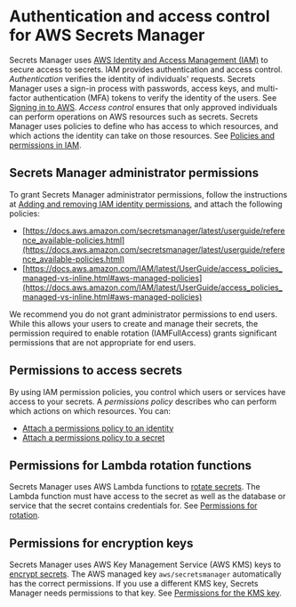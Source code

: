 # Authentication and access control for AWS Secrets Manager<a name="auth-and-access"></a>

Secrets Manager uses [AWS Identity and Access Management \(IAM\)](https://docs.aws.amazon.com/IAM/latest/UserGuide/introduction.html) to secure access to secrets\. IAM provides authentication and access control\. *Authentication* verifies the identity of individuals' requests\. Secrets Manager uses a sign\-in process with passwords, access keys, and multi\-factor authentication \(MFA\) tokens to verify the identity of the users\. See [Signing in to AWS](https://docs.aws.amazon.com/IAM/latest/UserGuide/console.html)\. *Access control* ensures that only approved individuals can perform operations on AWS resources such as secrets\. Secrets Manager uses policies to define who has access to which resources, and which actions the identity can take on those resources\. See [Policies and permissions in IAM](https://docs.aws.amazon.com/IAM/latest/UserGuide/access_policies.html)\.

## Secrets Manager administrator permissions<a name="auth-and-access_admin"></a>

To grant Secrets Manager administrator permissions, follow the instructions at [Adding and removing IAM identity permissions](https://docs.aws.amazon.com/IAM/latest/UserGuide/access_policies_manage-attach-detach.html), and attach the following policies:
+ [https://docs.aws.amazon.com/secretsmanager/latest/userguide/reference_available-policies.html](https://docs.aws.amazon.com/secretsmanager/latest/userguide/reference_available-policies.html)
+ [https://docs.aws.amazon.com/IAM/latest/UserGuide/access_policies_managed-vs-inline.html#aws-managed-policies](https://docs.aws.amazon.com/IAM/latest/UserGuide/access_policies_managed-vs-inline.html#aws-managed-policies)

We recommend you do not grant administrator permissions to end users\. While this allows your users to create and manage their secrets, the permission required to enable rotation \(IAMFullAccess\) grants significant permissions that are not appropriate for end users\.

## Permissions to access secrets<a name="auth-and-access_secrets"></a>

By using IAM permission policies, you control which users or services have access to your secrets\. A *permissions policy* describes who can perform which actions on which resources\. You can: 
+ [Attach a permissions policy to an identity](auth-and-access_iam-policies.md)
+ [Attach a permissions policy to a secret](auth-and-access_resource-policies.md)

## Permissions for Lambda rotation functions<a name="auth-and-access_rotate"></a>

Secrets Manager uses AWS Lambda functions to [rotate secrets](https://docs.aws.amazon.com/secretsmanager/latest/userguide/rotating-secrets.html)\. The Lambda function must have access to the secret as well as the database or service that the secret contains credentials for\. See [Permissions for rotation](rotating-secrets-required-permissions-function.md)\.

## Permissions for encryption keys<a name="auth-and-access_encrypt"></a>

Secrets Manager uses AWS Key Management Service \(AWS KMS\) keys to [encrypt secrets](https://docs.aws.amazon.com/secretsmanager/latest/userguide/security-encryption.html)\. The AWS managed key `aws/secretsmanager` automatically has the correct permissions\. If you use a different KMS key, Secrets Manager needs permissions to that key\. See [Permissions for the KMS key](security-encryption.md#security-encryption-authz)\. 